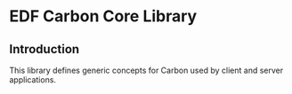# EDF Carbon Core Library

## Introduction

This library defines generic concepts for Carbon used by client and server applications.
